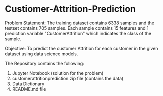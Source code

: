 # Custiomer-Attrition-Prediction

Problem Statement:
The training dataset contains 6338 samples and the testset contains 705 samples. Each sample contains 15 features and 1 prediction variable "CustomerAttrition" which indicates the class of the sample.

Objective:
To predict the customer Attrition for each customer in the given dataset using data science models.

The Repository contains the following:
1) Jupyter Notebook (solution for the problem)
2) customerattritionprediction.zip file (contains the data)
3) Data Dictionary
4) README.md file
